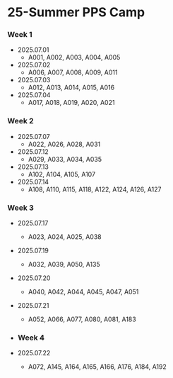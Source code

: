 # 25-Summer PPS Camp

### Week 1
- 2025.07.01
  - A001, A002, A003, A004, A005
- 2025.07.02
  - A006, A007, A008, A009, A011
- 2025.07.03
  - A012, A013, A014, A015, A016
- 2025.07.04
  - A017, A018, A019, A020, A021

### Week 2
- 2025.07.07
    - A022, A026, A028, A031
- 2025.07.12
    - A029, A033, A034, A035
- 2025.07.13
    - A102, A104, A105, A107
- 2025.07.14
    - A108, A110, A115, A118, A122, A124, A126, A127

### Week 3
- 2025.07.17
    - A023, A024, A025, A038
- 2025.07.19
    - A032, A039, A050, A135
- 2025.07.20
    - A040, A042, A044, A045, A047, A051
- 2025.07.21
    - A052, A066, A077, A080, A081, A183

- ### Week 4
- 2025.07.22
    - A072, A145, A164, A165, A166, A176, A184, A192


